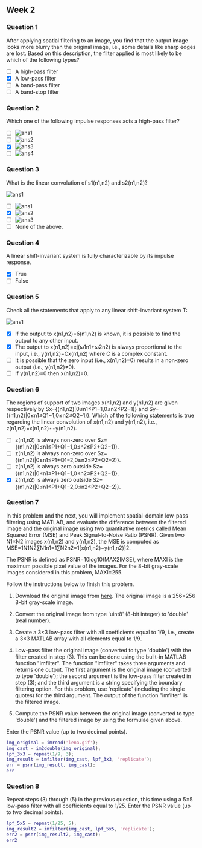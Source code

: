 ## Week 2

### Question 1

After applying spatial filtering to an image, you find that the output image looks more blurry than the original image, i.e., some details like sharp edges are lost. Based on this description, the filter applied is most likely to be which of the following types?

- [ ] A high-pass filter
- [x] A low-pass filter
- [ ] A band-pass filter
- [ ] A band-stop filter

### Question 2

Which one of the following impulse responses acts a high-pass filter?

- [ ] ![ans1](q2_img1.jpg)
- [ ] ![ans2](q2_img2.jpg)
- [x] ![ans3](q2_img3.jpg)
- [ ] ![ans4](q2_img4.jpg)

### Question 3

What is the linear convolution of s1(n1,n2) and s2(n1,n2)?

![ans1](q3_img1.bmp)

- [ ] ![ans1](q2_img2.jpg)
- [x] ![ans2](q2_img3.jpg)
- [ ] ![ans3](q2_img4.jpg)
- [ ] None of the above.

### Question 4

A linear shift-invariant system is fully characterizable by its impulse response.

- [x] True
- [ ] False

### Question 5

Check all the statements that apply to any linear shift-invariant system T:

![ans1](q5_img1.bmp)

- [x] If the output to x(n1,n2)=δ(n1,n2) is known, it is possible to find the output to any other input.
- [x] The output to x(n1,n2)=ej(ω1n1+ω2n2) is always proportional to the input, i.e., y(n1,n2)=Cx(n1,n2) where C is a complex constant.
- [ ] It is possible that the zero input (i.e., x(n1,n2)=0) results in a non-zero output (i.e., y(n1,n2)≠0).
- [ ] If y(n1,n2)=0 then x(n1,n2)=0.

### Question 6

The regions of support of two images x(n1,n2) and y(n1,n2) are given respectively by Sx={(n1,n2)|0≤n1≤P1−1,0≤n2≤P2−1)} and Sy={(n1,n2)|0≤n1≤Q1−1,0≤n2≤Q2−1)}. Which of the following statements is true regarding the linear convolution of x(n1,n2) and y(n1,n2), i.e., z(n1,n2)=x(n1,n2)⋆⋆y(n1,n2).

- [ ] z(n1,n2) is always non-zero over Sz={(n1,n2)|0≤n1≤P1+Q1−1,0≤n2≤P2+Q2−1)}.
- [ ] z(n1,n2) is always non-zero over Sz={(n1,n2)|0≤n1≤P1+Q1−2,0≤n2≤P2+Q2−2)}.
- [ ] z(n1,n2) is always zero outside Sz={(n1,n2)|0≤n1≤P1+Q1−1,0≤n2≤P2+Q2−1)}.
- [x] z(n1,n2) is always zero outside Sz={(n1,n2)|0≤n1≤P1+Q1−2,0≤n2≤P2+Q2−2)}.

### Question 7

In this problem and the next, you will implement spatial-domain low-pass filtering using MATLAB, and evaluate the difference between the filtered image and the original image using two quantitative metrics called Mean Squared Error (MSE) and Peak Signal-to-Noise Ratio (PSNR). Given two N1×N2 images x(n1,n2) and y(n1,n2), the MSE is computed as MSE=1N1N2∑N1n1=1∑N2n2=1[x(n1,n2)−y(n1,n2)]2.

The PSNR is defined as PSNR=10log10(MAX2IMSE), where MAXI is the maximum possible pixel value of the images. For the 8-bit gray-scale images considered in this problem, MAXI=255.

Follow the instructions below to finish this problem.

1. Download the original image from [here](q7_img1.gif). The original image is a 256×256 8-bit gray-scale image.

2. Convert the original image from type 'uint8' (8-bit integer) to 'double' (real number).

3. Create a 3×3 low-pass filter with all coefficients equal to 1/9, i.e., create a 3×3 MATLAB array with all elements equal to 1/9.

4. Low-pass filter the original image (converted to type 'double') with the filter created in step (3). This can be done using the built-in MATLAB function "imfilter". The function "imfilter" takes three arguments and returns one output. The first argument is the original image (converted to type 'double'); the second argument is the low-pass filter created in step (3); and the third argument is a string specifying the boundary filtering option. For this problem, use 'replicate' (including the single quotes) for the third argument. The output of the function "imfilter" is the filtered image.

5. Compute the PSNR value between the original image (converted to type 'double') and the filtered image by using the formulae given above.

Enter the PSNR value (up to two decimal points).

``` matlab
img_original = imread('lena.gif');
img_cast = im2double(img_original);
lpf_3x3 = repmat(1/9, 3);
img_result = imfilter(img_cast, lpf_3x3, 'replicate');
err = psnr(img_result, img_cast);
err
```

### Question 8

Repeat steps (3) through (5) in the previous question, this time using a 5×5 low-pass filter with all coefficients equal to 1/25. Enter the PSNR value (up to two decimal points).

``` matlab
lpf_5x5 = repmat(1/25, 5);
img_result2 = imfilter(img_cast, lpf_5x5, 'replicate');
err2 = psnr(img_result2, img_cast);
err2
```
